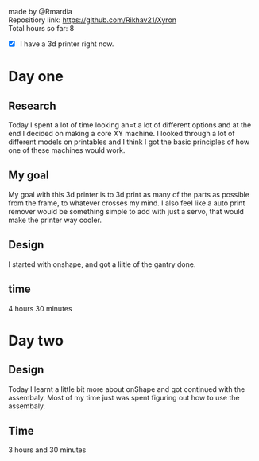 made by @Rmardia \
Repositiory link: https://github.com/Rikhav21/Xyron \
Total hours so far: 8 
- [x] I have a 3d printer right now.
# Day one
## Research
Today I spent a lot of time looking an=t a lot of different options and at the end I decided on making a core XY machine. I looked through a lot of different models on printables and I think I got the basic principles of how one of these machines would work.
## My goal
My goal with this 3d printer is to 3d print as many of the parts as possible from the frame, to whatever crosses my mind. I also feel like a auto print remover would be something simple to add with just a servo, that would make the printer way cooler.
## Design
I started with onshape, and got a liitle of the gantry done. 
## time
4 hours 30 minutes
# Day two
## Design
Today I learnt a little bit more about onShape and got continued with the assembaly. Most of my time just was spent figuring out how to use the assembaly.
## Time
3 hours and 30 minutes
